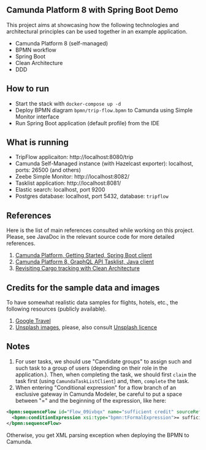 Camunda Platform 8 with Spring Boot Demo
---

This project aims at showcasing how the following technologies and architectural principles can be used together in
an example application.

- Camunda Platform 8 (self-managed)
- BPMN workflow
- Spring Boot
- Clean Architecture
- DDD

## How to run

- Start the stack with `docker-compose up -d`
- Deploy BPMN diagram `bpmn/trip-flow.bpmn` to Camunda using Simple Monitor interface
- Run Spring Boot application (default profile) from the IDE

## What is running

- TripFlow applicaiton: http://localhost:8080/trip
- Camunda Self-Managed instance (with Hazelcast exporter): localhost, ports: 26500 (and others)
- Zeebe Simple Monitor: http://localhost:8082/
- Tasklist application: http://localhost:8081/
- Elastic search: localhost, port 9200
- Postgres database: localhost, port 5432, database: `tripflow`

## References

Here is the list of main references consulted while working on this project. Please, see JavaDoc in the relevant source
code for more detailed references.

1. [Camunda Platform, Getting Started, Spring Boot client](https://github.com/camunda/camunda-platform-get-started/blob/main/spring/src/main/java/io/camunda/getstarted/ProcessApplication.java)
2. [Camunda Platform 8, GraphQL API Tasklist, Java client](https://github.com/camunda-community-hub/camunda-tasklist-client-java)
3. [Revisiting Cargo tracking with Clean Architecture](https://github.com/gushakov/cargo-clean)

## Credits for the sample data and images

To have somewhat realistic data samples for flights, hotels, etc., the following resources (publicly available).

1. [Google Travel](https://www.google.com/travel)
2. [Unsplash images](https://unsplash.com/), please, also consult [Unsplash licence](https://unsplash.com/license)

## Notes

1. For user tasks, we should use "Candidate groups" to assign such and such task to a group of users (depending on their
role in the application.). Then, when completing the task, we should first `claim` the task first (using `CamundaTaskListClient`)
and, then, `complete` the task.
2. When entering "Conditional expression" for a flow branch of an exclusive gateway in Camunda Modeler, be careful to put 
a space between "=" and the beginning of the expression, like here: 
```xml
<bpmn:sequenceFlow id="Flow_09ivbqx" name="sufficient credit" sourceRef="Gateway_0svoha3" targetRef="Activity_0lzh8es">
  <bpmn:conditionExpression xsi:type="bpmn:tFormalExpression">= sufficientCredit</bpmn:conditionExpression>
</bpmn:sequenceFlow>
```
Otherwise, you get XML parsing exception when deploying the BPMN to Camunda.